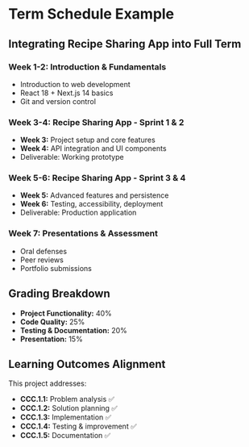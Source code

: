 # Term Schedule Example

## Integrating Recipe Sharing App into Full Term

### Week 1-2: Introduction & Fundamentals
- Introduction to web development
- React 18 + Next.js 14 basics
- Git and version control

### Week 3-4: Recipe Sharing App - Sprint 1 & 2
- **Week 3:** Project setup and core features
- **Week 4:** API integration and UI components
- Deliverable: Working prototype

### Week 5-6: Recipe Sharing App - Sprint 3 & 4
- **Week 5:** Advanced features and persistence
- **Week 6:** Testing, accessibility, deployment
- Deliverable: Production application

### Week 7: Presentations & Assessment
- Oral defenses
- Peer reviews
- Portfolio submissions

## Grading Breakdown

- **Project Functionality:** 40%
- **Code Quality:** 25%
- **Testing & Documentation:** 20%
- **Presentation:** 15%

## Learning Outcomes Alignment

This project addresses:
- **CCC.1.1:** Problem analysis ✅
- **CCC.1.2:** Solution planning ✅
- **CCC.1.3:** Implementation ✅
- **CCC.1.4:** Testing & improvement ✅
- **CCC.1.5:** Documentation ✅
